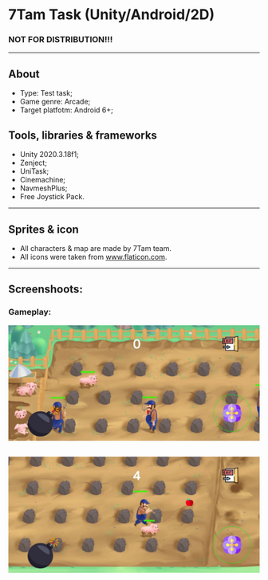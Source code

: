 # 7Tam Task (Unity/Android/2D)
### NOT FOR DISTRIBUTION!!!
---
## About
+ Type: Test task;
+ Game genre: Arcade;
+ Target platfotm: Android 6+;
## Tools, libraries & frameworks
+ Unity 2020.3.18f1;
+ Zenject;
+ UniTask;
+ Cinemachine;
+ NavmeshPlus;
+ Free Joystick Pack.
---
## Sprites & icon
+ All characters & map are made by 7Tam team.
+ All icons were taken from www.flaticon.com.
---
## Screenshoots:
### Gameplay:
![Screenshot!](Screenshots/Screenshot1.jpg)

![Screenshot!](Screenshots/Screenshot2.jpg)
---
